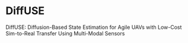 # DiffUSE
DiffUSE: Diffusion-Based State Estimation for Agile UAVs with Low-Cost Sim-to-Real Transfer Using Multi-Modal Sensors
